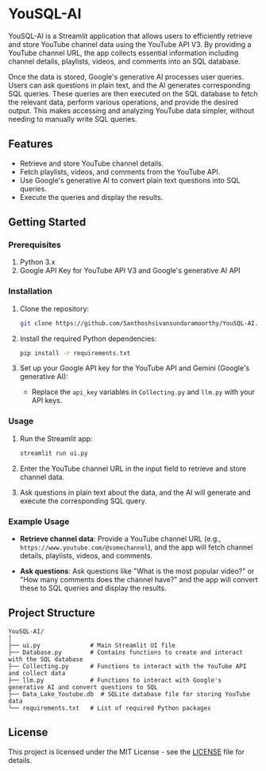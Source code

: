 # YouSQL-AI

YouSQL-AI is a Streamlit application that allows users to efficiently retrieve and store YouTube channel data using the YouTube API V3. By providing a YouTube channel URL, the app collects essential information including channel details, playlists, videos, and comments into an SQL database. 

Once the data is stored, Google's generative AI processes user queries. Users can ask questions in plain text, and the AI generates corresponding SQL queries. These queries are then executed on the SQL database to fetch the relevant data, perform various operations, and provide the desired output. This makes accessing and analyzing YouTube data simpler, without needing to manually write SQL queries.

## Features
- Retrieve and store YouTube channel details.
- Fetch playlists, videos, and comments from the YouTube API.
- Use Google's generative AI to convert plain text questions into SQL queries.
- Execute the queries and display the results.

## Getting Started

### Prerequisites

1. Python 3.x
2. Google API Key for YouTube API V3 and Google's generative AI API

### Installation

1. Clone the repository:
   ```bash
   git clone https://github.com/Santhoshsivansundaramoorthy/YouSQL-AI.git
   ```

2. Install the required Python dependencies:
   ```bash
   pip install -r requirements.txt
   ```

3. Set up your Google API key for the YouTube API and Gemini (Google's generative AI):
   - Replace the `api_key` variables in `Collecting.py` and `llm.py` with your API keys.

### Usage

1. Run the Streamlit app:
   ```bash
   streamlit run ui.py
   ```

2. Enter the YouTube channel URL in the input field to retrieve and store channel data.
3. Ask questions in plain text about the data, and the AI will generate and execute the corresponding SQL query.

### Example Usage

- **Retrieve channel data**: 
   Provide a YouTube channel URL (e.g., `https://www.youtube.com/@somechannel`), and the app will fetch channel details, playlists, videos, and comments.

- **Ask questions**: 
   Ask questions like "What is the most popular video?" or "How many comments does the channel have?" and the app will convert these to SQL queries and display the results.

## Project Structure
```
YouSQL-AI/
│
├── ui.py              # Main Streamlit UI file
├── Database.py        # Contains functions to create and interact with the SQL database
├── Collecting.py      # Functions to interact with the YouTube API and collect data
├── llm.py             # Functions to interact with Google's generative AI and convert questions to SQL
├── Data_Lake_Youtube.db  # SQLite database file for storing YouTube data
└── requirements.txt   # List of required Python packages
```

## License

This project is licensed under the MIT License - see the [LICENSE](LICENSE) file for details.
